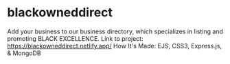 # blackowneddirect
Add your business to our business directory, which specializes in listing and promoting BLACK EXCELLENCE.
Link to project: https://blackowneddirect.netlify.app/
How It's Made:
EJS, CSS3, Express.js, & MongoDB
